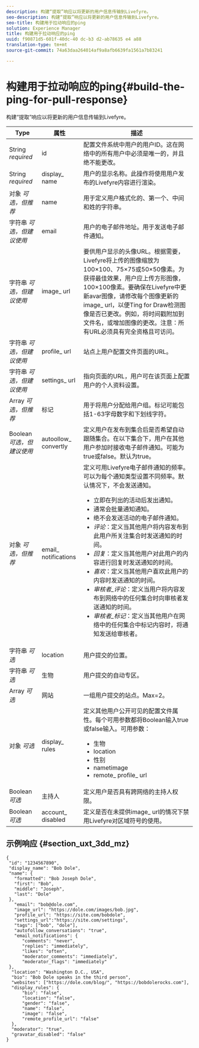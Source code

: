 ```yaml
---
description: 构建“提取”响应以将更新的用户信息传输到Livefyre。
seo-description: 构建“提取”响应以将更新的用户信息传输到Livefyre。
seo-title: 构建用于拉动响应的ping
solution: Experience Manager
title: 构建用于拉动响应的ping
uuid: f90871d5-601f-40dc-40 dc-b3 d2-ab78635 e4 a88
translation-type: tm+mt
source-git-commit: 74a63daa264014af9a8afb6639fa1561a7b83241

---
```



# 构建用于拉动响应的ping{#build-the-ping-for-pull-response}

构建“提取”响应以将更新的用户信息传输到Livefyre。

| Type | 属性 | 描述 |
|--- |--- |--- |
| String *required* | id | 配置文件系统中用户的用户ID。这在网络中的所有用户中必须是唯一的，并且绝不能更改。 |
| String *required* | display_ name | 用户的显示名称。此操作将使用用户发布的Livefyre内容进行渲染。 |
| 对象 *可选，但推荐* | name | 用于定义用户格式化的、第一个、中间和姓的字符串。 |
| 字符串 *可选，但建议使用* | email | 用户的电子邮件地址。用于发送电子邮件通知。 |
| 字符串 *可选，但建议使用* | image_ url | 要供用户显示的头像URL。根据需要，Livefyre将上传的图像缩放为100×100、75×75或50×50像素。为获得最佳效果，用户应上传方形图像，100×100像素。要确保在Livefyre中更新avar图像，请修改每个图像更新的image_ url，以便Ting for Draw检测图像是否已更改。例如，将时间戳附加到文件名，或增加图像的更改。注意：所有URL必须具有完全资格且可访问。 |
| 字符串 *可选，但建议使用* | profile_ url | 站点上用户配置文件页面的URL。 |
| 字符串 *可选，但建议使用* | settings_ url | 指向页面的URL，用户可在该页面上配置用户的个人资料设置。 |
| Array *可选，但推荐* | 标记 | 用于将用户分配给用户组。标记可能包括1-63字母数字和下划线字符。 |
| Boolean *可选，但建议使用* | autoollow_ convertly | 定义用户在发布到集合后是否希望自动跟随集合。在以下集合下，用户在其他用户参加时接收电子邮件通知。可能为true或false。默认为true。 |
| 对象 *可选，但推荐* | email_ notifications | 定义可用Livefyre电子邮件通知的频率。可以为每个通知类型设置不同频率。默认情况下，不会发送通知。 <br><ul><li> 立即在列出的活动后发出通知。 </li><li>通常会批量通知通知。 </li><li> 绝不会发送活动的电子邮件通知。 </li><li>*评论*：定义当其他用户将内容发布到此用户所关注集合时发送通知的时间。 </li><li>*回复*：定义当其他用户对此用户的内容进行回复时发送通知的时间。</li><li>*喜欢*：定义当其他用户喜欢此用户的内容时发送通知的时间。</li><li>*审核者_评论*：定义当用户将内容发布到网络中的任何集合时向审核者发送通知的时间。</li><li>*审核者_标记*：定义当其他用户在网络中的任何集合中标记内容时，将通知发送给审核者。</li></ul> |
| 字符串 *可选* | location | 用户提交的位置。 |
| 字符串 *可选* | 生物 | 用户提交的自动专区。 |
| Array *可选* | 网站 | 一组用户提交的站点。Max=2。 |
| 对象 *可选* | display_ rules | 定义其他用户公开可见的配置文件属性。每个可用参数都将Boolean输入true或false输入。可用参数： <br><ul><li>生物 </li><li> location</li><li>  性别 </li><li>nametimage </li><li> remote_ profile_ url</li></ul> |
| Boolean *可选* | 主持人 | 定义用户是否具有跨网络的主持人权限。 |
| Boolean *可选* | account_ disabled | 定义是否在未提供image_ url的情况下禁用Livefyre对区域符号的使用。 |

## 示例响应 {#section_uxt_3dd_mz}

```
{
 "id": "1234567890",
 "display_name": "Bob Dole",
 "name": {
   "formatted": "Bob Joseph Dole",
   "first": "Bob",
   "middle": "Joseph",
   "last": "Dole"
 },
   "email": "bob@dole.com",
   "image_url": "https://dole.com/images/bob.jpg",
   "profile_url": "https://site.com/bobdole",
   "settings_url":"https://site.com/settings",
   "tags": ["bob", "dole"],
   "autofollow_conversations": "true",
   "email_notifications": {
      "comments": "never",
      "replies": "immediately",
      "likes": "often",
      "moderator_comments": "immediately",
      "moderator_flags": "immediately" 
 },
  "location": "Washington D.C., USA",
  "bio": "Bob Dole speaks in the third person",
  "websites": ["https://dole.com/blog/", "https://bobdolerocks.com"],
  "display_rules": {
      "bio": "false",
      "location": "false",
      "gender": "false",
      "name": "false",
      "image": "false",
      "remote_profile_url": "false"
  },
  "moderator": "true",
  "gravatar_disabled": "false"
}
```

